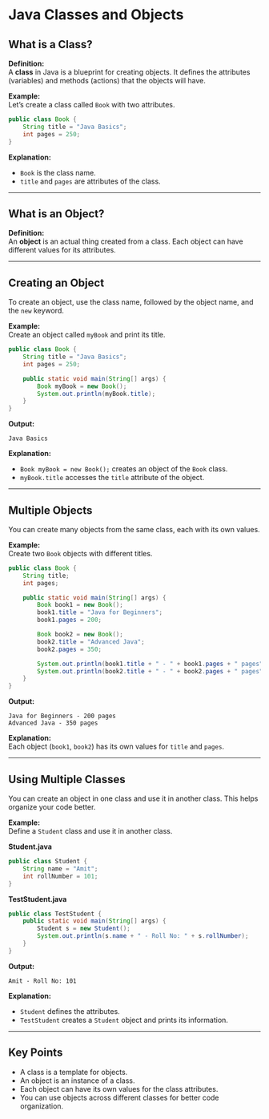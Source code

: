 
# Java Classes and Objects

## What is a Class?

**Definition:**  
A **class** in Java is a blueprint for creating objects. It defines the attributes (variables) and methods (actions) that the objects will have.

**Example:**  
Let’s create a class called `Book` with two attributes.

```java
public class Book {
    String title = "Java Basics";
    int pages = 250;
}
```
**Explanation:**  
- `Book` is the class name.
- `title` and `pages` are attributes of the class.

---

## What is an Object?

**Definition:**  
An **object** is an actual thing created from a class. Each object can have different values for its attributes.

---

## Creating an Object

To create an object, use the class name, followed by the object name, and the `new` keyword.

**Example:**  
Create an object called `myBook` and print its title.

```java
public class Book {
    String title = "Java Basics";
    int pages = 250;

    public static void main(String[] args) {
        Book myBook = new Book();
        System.out.println(myBook.title);
    }
}
```
**Output:**
```
Java Basics
```
**Explanation:**  
- `Book myBook = new Book();` creates an object of the `Book` class.
- `myBook.title` accesses the `title` attribute of the object.

---

## Multiple Objects

You can create many objects from the same class, each with its own values.

**Example:**  
Create two `Book` objects with different titles.

```java
public class Book {
    String title;
    int pages;

    public static void main(String[] args) {
        Book book1 = new Book();
        book1.title = "Java for Beginners";
        book1.pages = 200;

        Book book2 = new Book();
        book2.title = "Advanced Java";
        book2.pages = 350;

        System.out.println(book1.title + " - " + book1.pages + " pages");
        System.out.println(book2.title + " - " + book2.pages + " pages");
    }
}
```
**Output:**
```
Java for Beginners - 200 pages
Advanced Java - 350 pages
```
**Explanation:**  
Each object (`book1`, `book2`) has its own values for `title` and `pages`.

---

## Using Multiple Classes

You can create an object in one class and use it in another class. This helps organize your code better.

**Example:**  
Define a `Student` class and use it in another class.

**Student.java**
```java
public class Student {
    String name = "Amit";
    int rollNumber = 101;
}
```

**TestStudent.java**
```java
public class TestStudent {
    public static void main(String[] args) {
        Student s = new Student();
        System.out.println(s.name + " - Roll No: " + s.rollNumber);
    }
}
```
**Output:**
```
Amit - Roll No: 101
```
**Explanation:**  
- `Student` defines the attributes.
- `TestStudent` creates a `Student` object and prints its information.

---

## Key Points

- A class is a template for objects.
- An object is an instance of a class.
- Each object can have its own values for the class attributes.
- You can use objects across different classes for better code organization.

